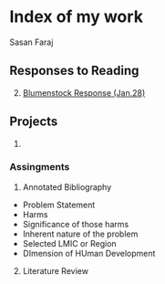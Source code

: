 # Index of my work

Sasan Faraj

## Responses to Reading

2. [Blumenstock Response (Jan.28)](https://sasan-faraj.github.io/workshop/) 

## Projects
1.



### Assingments

1. Annotated Bibliography
  - Problem Statement
   - Harms
   - Significance of those harms
   - Inherent nature of the problem
  - Selected LMIC or Region
  - DImension of HUman Development
  
2. Literature Review


